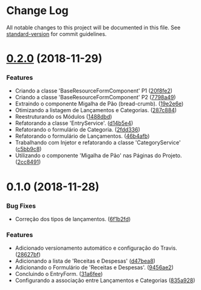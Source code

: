 # Change Log

All notable changes to this project will be documented in this file. See [standard-version](https://github.com/conventional-changelog/standard-version) for commit guidelines.

<a name="0.2.0"></a>
# [0.2.0](https://github.com/danielso2007/angula7-estudo-master-detail/compare/v0.1.0...v0.2.0) (2018-11-29)


### Features

* Criando a classe 'BaseResourceFormComponent' P1 ([20f8fe2](https://github.com/danielso2007/angula7-estudo-master-detail/commit/20f8fe2))
* Criando a classe 'BaseResourceFormComponent' P2 ([7798a49](https://github.com/danielso2007/angula7-estudo-master-detail/commit/7798a49))
* Extraindo o componente Migalha de Pão (bread-crumb). ([19e2e6e](https://github.com/danielso2007/angula7-estudo-master-detail/commit/19e2e6e))
* Otimizando a listagem de Lançamentos e Categorias. ([287c884](https://github.com/danielso2007/angula7-estudo-master-detail/commit/287c884))
* Reestruturando os Módulos ([1488dbd](https://github.com/danielso2007/angula7-estudo-master-detail/commit/1488dbd))
* Refatorando a classe 'EntryService'. ([d14b5e4](https://github.com/danielso2007/angula7-estudo-master-detail/commit/d14b5e4))
* Refatorando o formulário de Categoria. ([2fdd336](https://github.com/danielso2007/angula7-estudo-master-detail/commit/2fdd336))
* Refatorando o formulário de Lançamentos. ([46b4afb](https://github.com/danielso2007/angula7-estudo-master-detail/commit/46b4afb))
* Trabalhando com Injetor e refatorando a classe 'CategoryService' ([c5bb9c8](https://github.com/danielso2007/angula7-estudo-master-detail/commit/c5bb9c8))
* Utilizando o componente 'Migalha de Pão' nas Páginas do Projeto. ([2cc8491](https://github.com/danielso2007/angula7-estudo-master-detail/commit/2cc8491))



<a name="0.1.0"></a>
# 0.1.0 (2018-11-28)


### Bug Fixes

* Correção dos tipos de lançamentos. ([6f1b2fd](https://github.com/danielso2007/angula7-estudo-master-detail/commit/6f1b2fd))


### Features

* Adicionado versionamento automático e configuração do Travis. ([28627bf](https://github.com/danielso2007/angula7-estudo-master-detail/commit/28627bf))
* Adicionando a lista de 'Receitas e Despesas' ([d47bea8](https://github.com/danielso2007/angula7-estudo-master-detail/commit/d47bea8))
* Adicionando o Formulário de 'Receitas e Despesas'. ([9456ae2](https://github.com/danielso2007/angula7-estudo-master-detail/commit/9456ae2))
* Concluindo o EntryForm. ([31a6fee](https://github.com/danielso2007/angula7-estudo-master-detail/commit/31a6fee))
* Configurando a associação entre Lançamentos e Categorias ([835a928](https://github.com/danielso2007/angula7-estudo-master-detail/commit/835a928))

